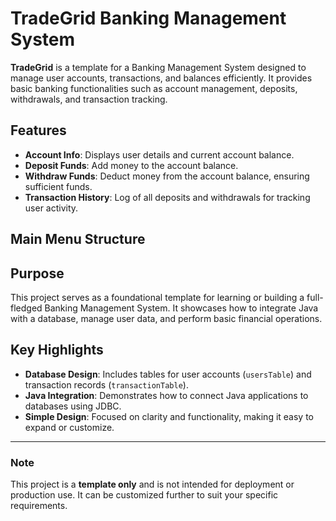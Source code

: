 # TradeGrid Banking Management System

**TradeGrid** is a template for a Banking Management System designed to manage user accounts, transactions, and balances efficiently. It provides basic banking functionalities such as account management, deposits, withdrawals, and transaction tracking.

## Features

- **Account Info**: Displays user details and current account balance.
- **Deposit Funds**: Add money to the account balance.
- **Withdraw Funds**: Deduct money from the account balance, ensuring sufficient funds.
- **Transaction History**: Log of all deposits and withdrawals for tracking user activity.

## Main Menu Structure




## Purpose

This project serves as a foundational template for learning or building a full-fledged Banking Management System. It showcases how to integrate Java with a database, manage user data, and perform basic financial operations.

## Key Highlights

- **Database Design**: Includes tables for user accounts (`usersTable`) and transaction records (`transactionTable`).
- **Java Integration**: Demonstrates how to connect Java applications to databases using JDBC.
- **Simple Design**: Focused on clarity and functionality, making it easy to expand or customize.

---

### Note
This project is a **template only** and is not intended for deployment or production use. It can be customized further to suit your specific requirements.
